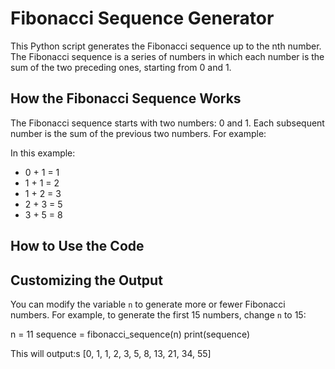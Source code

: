 # Fibonacci Sequence Generator

This Python script generates the Fibonacci sequence up to the nth number. The Fibonacci sequence is a series of numbers in which each number is the sum of the two preceding ones, starting from 0 and 1.

## How the Fibonacci Sequence Works

The Fibonacci sequence starts with two numbers: 0 and 1. Each subsequent number is the sum of the previous two numbers. For example:


In this example:
- 0 + 1 = 1
- 1 + 1 = 2
- 1 + 2 = 3
- 2 + 3 = 5
- 3 + 5 = 8

## How to Use the Code

## Customizing the Output
You can modify the variable `n` to generate more or fewer Fibonacci numbers. For example, to generate the first 15 numbers, change `n` to 15:



n = 11
sequence = fibonacci_sequence(n)
print(sequence)

This will output:s
[0, 1, 1, 2, 3, 5, 8, 13, 21, 34, 55]

